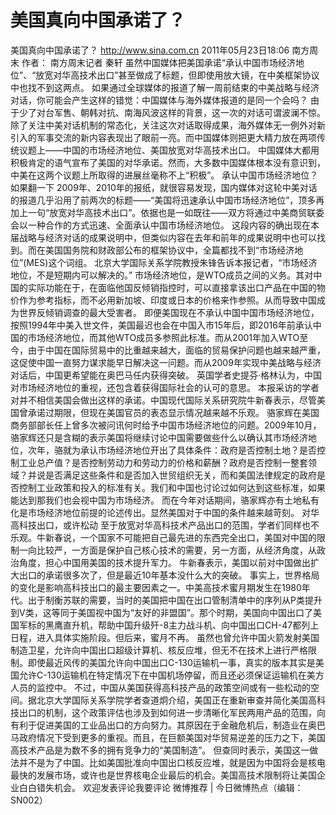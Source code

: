 # 美国真向中国承诺了？

美国真向中国承诺了？
http://www.sina.com.cn  2011年05月23日18:06  南方周末
作者： 南方周末记者 秦轩
虽然中国媒体把美国承诺“承认中国市场经济地位”、“放宽对华高技术出口”甚至做成了标题，但即使用放大镜，在中美框架协议中也找不到这两点。
如果通过全球媒体的报道了解一周前结束的中美战略与经济对话，你可能会产生这样的错觉：中国媒体与海外媒体报道的是同一个会吗？
由于少了对台军售、朝韩对抗、南海风波这样的背景，这一次的对话可谓波澜不惊。除了关注中美对话机制的常态化，关注这次对话取得成果，海外媒体无一例外对新引入的军事交流的新内容表现出了眼前一亮。而中国媒体则把更大精力放在两项传统议题上——中国的市场经济地位、美国放宽对华高技术出口。
中国媒体大都用积极肯定的语气宣布了美国的对华承诺。然而，大多数中国媒体根本没有意识到，中美在这两个议题上所取得的进展丝毫称不上“积极”。
承认中国市场经济地位？
如果翻一下 2009年、2010年的报纸，就很容易发现，国内媒体对这轮中美对话的报道几乎沿用了前两次的标题——“美国将迅速承认中国市场经济地位”，顶多再加上一句“放宽对华高技术出口”。依据也是一如既往——双方将通过中美商贸联委会以一种合作的方式迅速、全面承认中国市场经济地位。
这段内容的确出现在本届战略与经济对话的成果说明中，但类似内容在去年和前年的成果说明中也可以找到。而在美国国务院和财政部公布的框架协议中，全篇都找不到“市场经济地位”(MES)这个词组。
北京大学国际关系学院教授朱锋告诉本报记者，“市场经济地位，不是短期内可以解决的。”
市场经济地位，是WTO成员之间的义务。其对中国的实际功能在于，在面临他国反倾销指控时，可以直接拿该出口产品在中国的物价作为参考指标，而不必用新加坡、印度或日本的价格来作参照。从而导致中国成为世界反倾销调查的最大受害者。
即便美国现在不承认中国中国市场经济地位，按照1994年中美入世文件，美国最迟也会在中国入市15年后，即2016年前承认中国的市场经济地位，而其他WTO成员多参照此标准。而从2001年加入WTO至今，由于中国在国际贸易中的比重越来越大，面临的贸易保护问题也越来越严重，这促使中国一直努力谋求能早日解决这一问题。而从2009年实现中美战略与经济对话后，中国更希望能在奥巴马任内获得突破。
英国学者史提芬·格林认为，中国对市场经济地位的重视，还包含着获得国际社会的认可的意思。
本报采访的学者对并不相信美国会做出这样的承诺。中国现代国际关系研究院牛新春表示，尽管美国曾承诺过期限，但现在美国官员的表态显示情况越来越不乐观。
骆家辉在美国商务部部长任上曾多次被问讯何时给予中国市场经济地位的问题。2009年10月，骆家辉还只是含糊的表示美国将继续讨论中国需要做些什么以确认其市场经济地位，次年，骆就为承认市场经济地位开出了具体条件：政府是否控制土地？是否控制工业总产值？是否控制劳动力和劳动力的价格和薪酬？政府是否控制一整套领域？并说是否满足这些条件和是否加入世贸组织无关，而和美国法律规定的政府是否控制工业政策和投入的标准有关。我们和中国也讨论过如何达到这些标准，如果能达到那我们也会视中国为市场经济。
而在今年对话期间，骆家辉亦有土地私有化是市场经济地位前提的论述传出。显然美国对于中国的条件越来越苛刻。
对华高科技出口，或许松动
至于放宽对华高科技术产品出口的范围，学者们同样也不乐观。牛新春说，一个国家不可能把自己最先进的东西完全出口，美国对中国的限制一向比较严，一方面是保护自己核心技术的需要，另一方面，从经济角度，从政治角度，担心中国用美国的技术提升军力。
牛新春表示，美国以前对中国做出扩大出口的承诺很多次了，但是最近10年基本没什么大的突破。
事实上，世界格局的变化是影响高科技出口的最主要因素之一。中美高技术蜜月期发生在1980年代。出于制衡苏联的需要，当时的美国把中国在出口管制清单中的序列从P类提升到V类，这等同于美国视中国为“友好的非盟国”。那个时期，美国向中国出口了美国军标的黑鹰直升机，帮助中国升级歼-8主力战斗机、向中国出口CH-47都列上日程，进入具体实施阶段。但后来，蜜月不再。
虽然也曾允许中国火箭发射美国制造卫星，允许向中国出口超级计算机、核反应堆，但无不在技术上进行严格限制。即使最近风传的美国允许向中国出口C-130运输机一事，真实的版本其实是美国允许C-130运输机在特定情况下在中国机场停留，而且还必须保证运输机在美方人员的监控中。
不过，中国从美国获得高科技产品的政策空间或有一些松动的空间。据北京大学国际关系学院学者查道炯介绍，美国正在重新审查并简化美国高科技出口的机制，这个政策评估也涉及到如何进一步清晰化军民两用产品的范围，向有利于促进美国的工业品出口的方向努力。其原因在于金融危机后，制造业在奥巴马政府情况下受到更多的重视。而且，在巨额美国对华贸易逆差的压力之下，美国高技术产品是为数不多的拥有竞争力的“美国制造”。
但查同时表示，美国这一做法并不是为了中国。比如美国批准向中国出口核反应堆，就是因为中国将会是核电最快的发展市场，或许也是世界核电企业最后的机会。美国高技术限制将让美国企业白白错失机会。
欢迎发表评论我要评论
微博推荐 | 今日微博热点（编辑：SN002）

